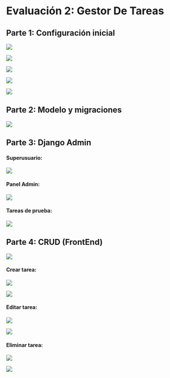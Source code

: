 # Evaluación 2: Gestor De Tareas

## Parte 1: Configuración inicial

![](images/01.png)

![](images/02.png)

![](images/03.png)

![](images/04.png)

![](images/05.png)

## Parte 2: Modelo y migraciones

![](images/06.png)

## Parte 3: Django Admin

#### Superusuario:

![](images/07.png)

#### Panel Admin:

![](images/08.png)

#### Tareas de prueba:

![](images/09.png)

## Parte 4: CRUD (FrontEnd)

![](images/10.png)

#### Crear tarea:

![](images/11.png)

![](images/12.png)

#### Editar tarea:

![](images/13.png)

![](images/14.png)

#### Eliminar tarea:

![](images/15.png)

![](images/16.png)
